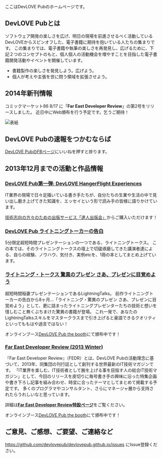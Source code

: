 ここはDevLOVE Pubのホームページです。

## DevLOVE Pubとは

ソフトウェア開発の楽しさを広げ、明日の現場を前進させるべく活動しているDevLOVEからスピンオフした、電子書籍に期待を抱いている人たちの集まりです。
この集まりでは、電子書籍や執筆の楽しさを再発見し、広げるために、下記２つのコンセプトのもと、個人個人の活動機会を増やすことを目指した電子書籍開発活動やイベントを開催しています。

- 書籍製作の楽しさを発見しよう。広げよう。
- 個人が考えや主張を世に問う領域を拡張させよう。

## 2014年新刊情報

コミックマーケット86 8/17 に「**Far East Developer Review**」の第2号をリリースしました。
近日中にWeb頒布を行う予定です。乞うご期待！	

![表紙](https://raw.github.com/devlovepub/devlovepub.github.io/master/wiki/images/Far-East-Developer-Review-2/FEDR.jpg)

## DevLOVE Pubの速報をつかむならば

[DevLOVE PubのFBページ](https://www.facebook.com/devlovepub)にいいねを押すと捗ります。

## 2013年12月までの活動と作品情報

### [DevLOVE Pub第一弾: DevLOVE HangerFlight Experiences](https://github.com/devlovepub/devlovepub.github.io/wiki/DevLOVE-HangerFlight-Experiences)

IT業界の現場で日々足掻いている書き手たちが、自分たちの生業や生活の中で見い出し磨き上げてきた知識を、エッセイという形で読み手の皆様に語りかけています。

[技術志向の方々のための出版サービス「達人出版会」](http://tatsu-zine.com/books/hangerflight)からご購入いただけます！

### [DevLOVE Pub ライトニングトーカーの告白](https://github.com/devlovepub/devlovepub.github.io/wiki/DevLOVE-Pub-%E3%83%A9%E3%82%A4%E3%83%88%E3%83%8B%E3%83%B3%E3%82%B0%E3%83%88%E3%83%BC%E3%82%AB%E3%83%BC%E3%81%AE%E5%91%8A%E7%99%BD)	

5分限定超短時間プレゼンテーションの一つである、ライトニングトークス。
この本では、そのライトニングトークスの壇上で切磋琢磨してきた講演者達による、自らの経験、ノウハウ、気付き、実例etcを、1冊の本としてまとめ上げています。

### [ライトニング・トークス 驚異のプレゼン さあ、プレゼンに目覚めよう](https://github.com/devlovepub/devlovepub.github.io/wiki/%E3%83%A9%E3%82%A4%E3%83%88%E3%83%8B%E3%83%B3%E3%82%B0%E3%83%BB%E3%83%88%E3%83%BC%E3%82%AF%E3%82%B9-%E9%A9%9A%E7%95%B0%E3%81%AE%E3%83%97%E3%83%AC%E3%82%BC%E3%83%B3-%E3%81%95%E3%81%82%E3%80%81%E3%83%97%E3%83%AC%E3%82%BC%E3%83%B3%E3%81%AB%E7%9B%AE%E8%A6%9A%E3%82%81%E3%82%88%E3%81%86)

超短時間稲妻プレゼンテーションであるLightningTalks。
前作ライトニングトーカーの告白から8ヶ月…「ライトニング・驚異のプレゼン さあ、プレゼンに目覚めよう」として、更に詰まったライトニングプレゼンターたちの技術と想いを惜しむこと無くぶちまけた驚異の書籍が登場。
これ一発で、あなたのLightningTalksスキルをマスタークラスまで引き上げると豪語できるクオリティといってももはや過言ではない！

オンラインブース[DevLOVE Pub the booth](https://devlovepub.booth.pm/items/4379)にて頒布中です！

### [Far East Developer Review (2013 Winter)](https://raw.github.com/devlovepub/devlovepub.github.io/master/wiki/images/Far-East-Developer-Review/FEDR.jpg)

『Far East Developer Review』（FEDR）とは、DevLOVE Pubの活動理念に基づいて、2013年、同集団の刊行誌として創刊する世界最新のIT技術マガジンです。
 「IT業界を楽しむ、IT技術者として腕を上げる事を目指す人の総合IT技術マガジン」として、今回のリリースを皮切りに毎号書き手の興味に沿った特集企画や書き下ろし記事を組み合わせ、時宜に合ったテーマとしてまとめて掲載する予定です。
 多くのプログラマやコンサルタント、さらにマネージャ層から支持されたらうれしいなと思っています。

詳細は[**Far East Developer Review特設ページ**](https://github.com/devlovepub/devlovepub.github.io/wiki/Far-East-Developer-Review)をご覧ください。

オンラインブース[DevLOVE Pub the booth](https://devlovepub.booth.pm/items/4383)にて頒布中です！

## ご意見、ご感想、ご要望、ご連絡など

https://github.com/devlovepub/devlovepub.github.io/issues にIssue登録ください。
